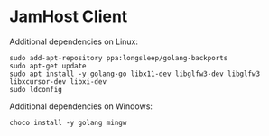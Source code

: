 # JamHost Client

Additional dependencies on Linux:

```
sudo add-apt-repository ppa:longsleep/golang-backports
sudo apt-get update
sudo apt install -y golang-go libx11-dev libglfw3-dev libglfw3 libxcursor-dev libxi-dev
sudo ldconfig
```

Additional dependencies on Windows:

```
choco install -y golang mingw
```